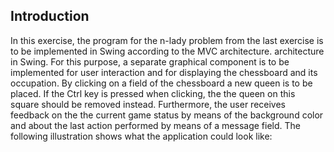 ## Introduction

In this exercise, the program for the n-lady problem from the last exercise is to be implemented in Swing according to the MVC architecture.
architecture in Swing. For this purpose, a separate graphical component is to be implemented for user interaction
and for displaying the chessboard and its occupation. By clicking on a field
of the chessboard a new queen is to be placed. If the Ctrl key is pressed when clicking, the
the queen on this square should be removed instead. Furthermore, the user receives feedback on the
the current game status by means of the background color and about the last action performed by means of a
message field. The following illustration shows what the application could look like:

